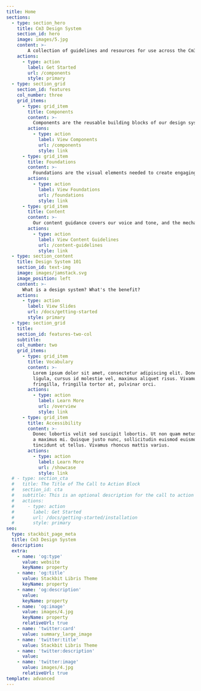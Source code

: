```yaml
---
title: Home
sections:
  - type: section_hero
    title: Cm3 Design System
    section_id: hero
    image: images/5.jpg
    content: >-
        A collection of guidelines and resources for use across the Cm3 product.
    actions:
      - type: action
        label: Get Started
        url: /components
        style: primary
  - type: section_grid
    section_id: features
    col_number: three
    grid_items:
      - type: grid_item
        title: Components
        content: >-
          Components are the reusable building blocks of our design system. Each component meets a specific interaction or UI need, and has been specifically created to work together to create patterns and intuitive user experiences.
        actions:
          - type: action
            label: View Components
            url: /components
            style: link
      - type: grid_item
        title: Foundations
        content: >-
          Foundations are the visual elements needed to create engaging end-to-end user experiences. This includes guidance on iconography, typography, layout and structure.
        actions:
          - type: action
            label: View Foundations
            url: /foundations
            style: link
      - type: grid_item
        title: Content
        content: >-
          Our content guidance covers our voice and tone, and the mechanics of our grammar and style. We use clear, concise and conversational language to craft the messages teams need to know, to get them to where they need to go.
        actions:
          - type: action
            label: View Content Guidelines
            url: /content-guidelines
            style: link
  - type: section_content
    title: Design System 101
    section_id: text-img
    image: images/jamstack.svg
    image_position: left
    content: >-
      What is a design system? What's the benefit?
    actions:
      - type: action
        label: View Slides
        url: /docs/getting-started
        style: primary
  - type: section_grid
    title:
    section_id: features-two-col
    subtitle:
    col_number: two
    grid_items:
      - type: grid_item
        title: Vocabulary
        content: >-
          Lorem ipsum dolor sit amet, consectetur adipiscing elit. Donec nisl
          ligula, cursus id molestie vel, maximus aliquet risus. Vivamus in nibh
          fringilla, fringilla tortor at, pulvinar orci.
        actions:
          - type: action
            label: Learn More
            url: /overview
            style: link
      - type: grid_item
        title: Accessibility
        content: >-
          Donec lobortis velit sed suscipit lobortis. Ut non quam metus. Nullam
          a maximus mi. Quisque justo nunc, sollicitudin euismod euismod at,
          tincidunt ut tellus. Vivamus rhoncus mattis varius.
        actions:
          - type: action
            label: Learn More
            url: /showcase
            style: link
  # - type: section_cta
  #   title: The Title of The Call to Action Block
  #   section_id: cta
  #   subtitle: This is an optional description for the call to action block.
  #   actions:
  #     - type: action
  #       label: Get Started
  #       url: /docs/getting-started/installation
  #       style: primary
seo:
  type: stackbit_page_meta
  title: Cm3 Design System
  description: 
  extra:
    - name: 'og:type'
      value: website
      keyName: property
    - name: 'og:title'
      value: Stackbit Libris Theme
      keyName: property
    - name: 'og:description'
      value: 
      keyName: property
    - name: 'og:image'
      value: images/4.jpg
      keyName: property
      relativeUrl: true
    - name: 'twitter:card'
      value: summary_large_image
    - name: 'twitter:title'
      value: Stackbit Libris Theme
    - name: 'twitter:description'
      value: 
    - name: 'twitter:image'
      value: images/4.jpg
      relativeUrl: true
template: advanced
---
```


